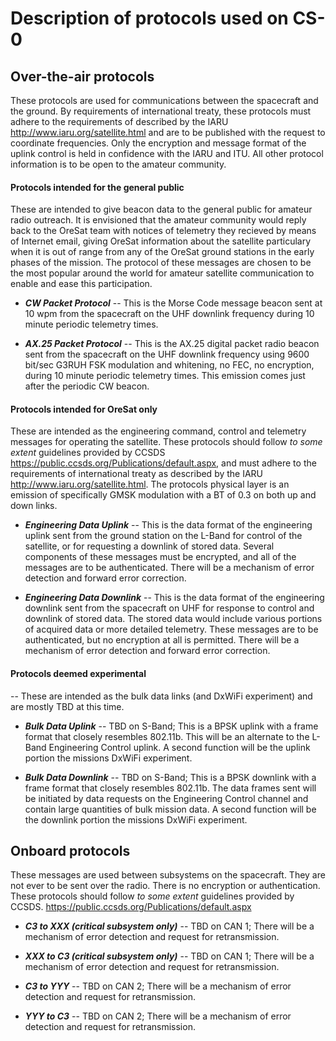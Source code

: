 # Description of protocols used on CS-0

## Over-the-air protocols
These protocols are used for communications between the spacecraft and the ground. By requirements of international treaty, these protocols must adhere to the requirements of described by the IARU <http://www.iaru.org/satellite.html> and are to be published with the request to coordinate frequencies. Only the encryption and message format of the uplink control is held in confidence with the IARU and ITU. All other protocol information is to be open to the amateur community.



#### Protocols intended for the general public
These are intended to give beacon data to the general public for amateur radio outreach. It is envisioned that the amateur community would reply back to the OreSat team with notices of telemetry they recieved by means of Internet email, giving OreSat information about the satellite particulary when it is out of range from any of the OreSat ground stations in the early phases of the mission. The protocol of these messages are chosen to be the most popular around the world for amateur satellite communication to enable and ease this participation.

* ___CW Packet Protocol___
   -- This is the Morse Code message beacon sent at 10 wpm from the spacecraft on the UHF downlink frequency during 10 minute periodic telemetry times.

* ___AX.25 Packet Protocol___
   -- This is the AX.25 digital packet radio beacon sent from the spacecraft on the UHF downlink frequency using 9600 bit/sec
G3RUH FSK modulation and whitening, no FEC, no encryption, during 10 minute periodic telemetry times. This emission comes just
after the periodic CW beacon.



#### Protocols intended for OreSat only
These are intended as the engineering command, control and telemetry messages for operating the satellite. These protocols should follow _to some extent_ guidelines provided by CCSDS <https://public.ccsds.org/Publications/default.aspx>, and must adhere to the requirements of international treaty as described by the IARU <http://www.iaru.org/satellite.html>. The protocols physical layer is an emission of specifically GMSK modulation with a BT of 0.3 on both up and down links.

* ___Engineering Data Uplink___
   -- This is the data format of the engineering uplink sent from the ground station on the L-Band for control of the satellite, or for requesting a downlink of stored data. Several components of these messages must be encrypted, and all of the messages are to be authenticated. There will be a mechanism of error detection and forward error correction.
   
* ___Engineering Data Downlink___
   -- This is the data format of the engineering downlink sent from the spacecraft on UHF for response to control and downlink of stored data. The stored data would include various portions of acquired data or more detailed telemetry. These messages are to be authenticated, but no encryption at all is permitted. There will be a mechanism of error detection and forward error correction.

#### Protocols deemed experimental
   -- These are intended as the bulk data links (and DxWiFi experiment) and are mostly TBD at this time.

* ___Bulk Data Uplink___
   -- TBD on S-Band; This is a BPSK uplink with a frame format that closely resembles 802.11b. This will be an alternate to the L-Band Engineering Control uplink. A second function will be the uplink portion the missions DxWiFi experiment.

* ___Bulk Data Downlink___
   -- TBD on S-Band; This is a BPSK downlink with a frame format that closely resembles 802.11b. The data frames sent will be initiated by data requests on the Engineering Control channel and contain large quantities of bulk mission data. A second function will be the downlink portion the missions DxWiFi experiment.



## Onboard protocols
These messages are used between subsystems on the spacecraft. They are not ever to be sent over the radio. There is no encryption or authentication. These protocols should follow _to some extent_ guidelines provided by CCSDS. https://public.ccsds.org/Publications/default.aspx

* ___C3 to XXX (critical subsystem only)___
  -- TBD on CAN 1; There will be a mechanism of error detection and request for retransmission.

* ___XXX to C3 (critical subsystem only)___
  -- TBD on CAN 1; There will be a mechanism of error detection and request for retransmission.

* ___C3 to YYY___
  -- TBD on CAN 2; There will be a mechanism of error detection and request for retransmission.

* ___YYY to C3___
  -- TBD on CAN 2; There will be a mechanism of error detection and request for retransmission.
